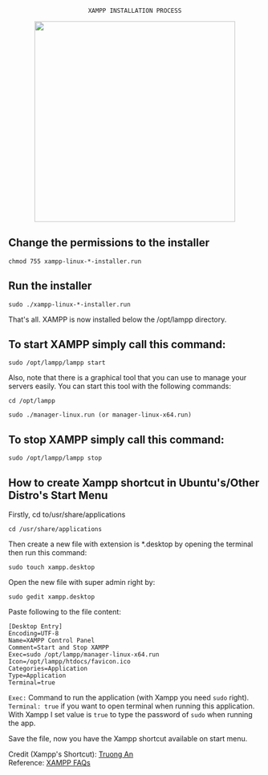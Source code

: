 <p align="center"> <code> XAMPP INSTALLATION PROCESS </code> </p>
<p align="center">
  <a href="https://www.apachefriends.org/index.html" target="_blank">
    <img src="https://managewp.com/wp-content/uploads/2012/08/xampp-logo.png" width="400">
  </a>
</p>

## Change the permissions to the installer

```
chmod 755 xampp-linux-*-installer.run
```

## Run the installer

```
sudo ./xampp-linux-*-installer.run
```
That's all. XAMPP is now installed below the /opt/lampp directory.

## To start XAMPP simply call this command:

```
sudo /opt/lampp/lampp start
```
Also, note that there is a graphical tool that you can use to manage your servers easily. You can start this tool with the following commands:

```
cd /opt/lampp
```
```
sudo ./manager-linux.run (or manager-linux-x64.run)
```

## To stop XAMPP simply call this command:

```
sudo /opt/lampp/lampp stop
```

## How to create Xampp shortcut in Ubuntu's/Other Distro's Start Menu

Firstly, cd to/usr/share/applications
```
cd /usr/share/applications
```

Then create a new file with extension is *.desktop by opening the terminal then run this command:

```
sudo touch xampp.desktop
```

Open the new file with super admin right by:

```
sudo gedit xampp.desktop
```

Paste following to the file content:

```
[Desktop Entry]
Encoding=UTF-8
Name=XAMPP Control Panel
Comment=Start and Stop XAMPP
Exec=sudo /opt/lampp/manager-linux-x64.run
Icon=/opt/lampp/htdocs/favicon.ico
Categories=Application
Type=Application
Terminal=true
```
<code>Exec:</code> Command to run the application (with Xampp you need <code>sudo</code> right).
<code>Terminal: true</code> if you want to open terminal when running this application. With Xampp I set value is <code>true</code> to type the password of <code>sudo</code> when running the app.

Save the file, now you have the Xampp shortcut available on start menu.

Credit (Xampp's Shortcut):
[Truong An](https://www.dinorunn.com/how-to-create-xampp-shortcut-in-ubuntu-start-menu/)
<br>
Reference: [XAMPP FAQs](https://www.apachefriends.org/faq_linux.html)
